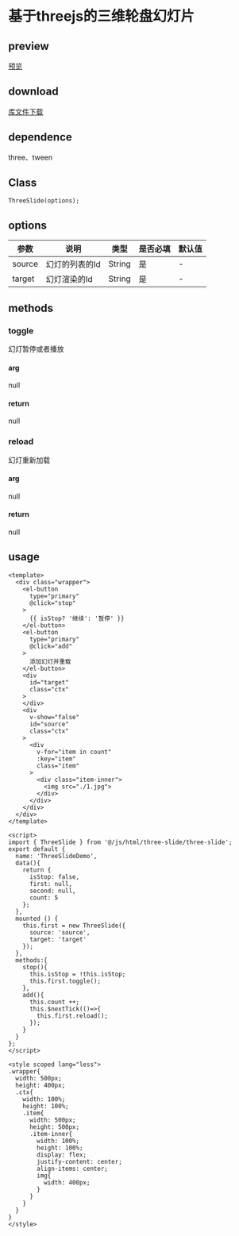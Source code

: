 # 基于threejs的三维轮盘幻灯片
## preview
[预览](./index.html#/demo/three-slide-demo)
## download
[库文件下载](./js/html/three-slide.zip)
## dependence
three、tween
## Class
```
ThreeSlide(options);
```
## options
| 参数 |	说明 |类型 |是否必填	| 默认值 |
| ---- | ---- |---- | ----   |----  | 
| source | 幻灯的列表的Id | String | 是 | -  | 
| target | 幻灯渲染的Id | String | 是 | -  | 

## methods
### toggle
幻灯暂停或者播放
#### arg
null
#### return
null

### reload
幻灯重新加载
#### arg
null
#### return
null

## usage
```
<template>
  <div class="wrapper">
    <el-button
      type="primary"
      @click="stop"
    >
      {{ isStop? '继续': '暂停' }}
    </el-button>
    <el-button
      type="primary"
      @click="add"
    >
      添加幻灯并重载
    </el-button>
    <div
      id="target"
      class="ctx"
    >
    </div>
    <div
      v-show="false"
      id="source"
      class="ctx"
    >
      <div
        v-for="item in count"
        :key="item"
        class="item"
      >
        <div class="item-inner">
          <img src="./1.jpg">
        </div>
      </div>
    </div>
  </div>
</template>

<script>
import { ThreeSlide } from '@/js/html/three-slide/three-slide';
export default {
  name: 'ThreeSlideDemo',
  data(){
    return {
      isStop: false,
      first: null,
      second: null,
      count: 5
    };
  },
  mounted () {
    this.first = new ThreeSlide({
      source: 'source',
      target: 'target'
    });
  },
  methods:{
    stop(){
      this.isStop = !this.isStop;
      this.first.toggle();
    },
    add(){
      this.count ++;
      this.$nextTick(()=>{
        this.first.reload();
      });
    }
  }
};
</script>

<style scoped lang="less">
.wrapper{
  width: 500px;
  height: 400px;
  .ctx{
    width: 100%;
    height: 100%;
    .item{
      width: 500px;
      height: 500px;
      .item-inner{
        width: 100%;
        height: 100%;
        display: flex;
        justify-content: center;
        align-items: center;
        img{
          width: 400px;
        }
      }
    }
  }
}
</style>

```
